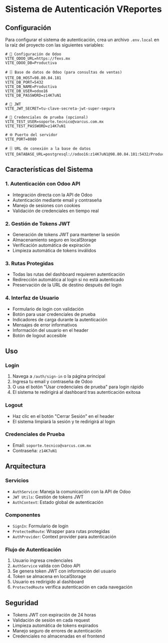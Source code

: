 # Sistema de Autenticación VReportes

## Configuración

Para configurar el sistema de autenticación, crea un archivo `.env.local` en la raíz del proyecto con las siguientes variables:

```env
# 🔗 Configuración de Odoo
VITE_ODOO_URL=https://fexs.mx
VITE_ODOO_DB=Productiva

# 🗄️ Base de datos de Odoo (para consultas de ventas)
VITE_DB_HOST=98.80.84.181
VITE_DB_PORT=5432
VITE_DB_NAME=Productiva
VITE_DB_USER=odoo16
VITE_DB_PASSWORD=z14K7uN1

# 🔐 JWT
VITE_JWT_SECRET=tu-clave-secreta-jwt-super-segura

# 👤 Credenciales de prueba (opcional)
VITE_TEST_USER=soporte.tecnico@varcus.com.mx
VITE_TEST_PASSWORD=z14K7uN1

# 🌐 Puerto del servidor
VITE_PORT=8080

# 🗄️ URL de conexión a la base de datos
VITE_DATABASE_URL=postgresql://odoo16:z14K7uN1@98.80.84.181:5432/Productiva
```

## Características del Sistema

### 1. Autenticación con Odoo API
- Integración directa con la API de Odoo
- Autenticación mediante email y contraseña
- Manejo de sesiones con cookies
- Validación de credenciales en tiempo real

### 2. Gestión de Tokens JWT
- Generación de tokens JWT para mantener la sesión
- Almacenamiento seguro en localStorage
- Verificación automática de expiración
- Limpieza automática de tokens inválidos

### 3. Rutas Protegidas
- Todas las rutas del dashboard requieren autenticación
- Redirección automática al login si no está autenticado
- Preservación de la URL de destino después del login

### 4. Interfaz de Usuario
- Formulario de login con validación
- Botón para usar credenciales de prueba
- Indicadores de carga durante la autenticación
- Mensajes de error informativos
- Información del usuario en el header
- Botón de logout accesible

## Uso

### Login
1. Navega a `/auth/sign-in` o la página principal
2. Ingresa tu email y contraseña de Odoo
3. O usa el botón "Usar credenciales de prueba" para login rápido
4. El sistema te redirigirá al dashboard tras autenticación exitosa

### Logout
- Haz clic en el botón "Cerrar Sesión" en el header
- El sistema limpiará la sesión y te redirigirá al login

### Credenciales de Prueba
- Email: `soporte.tecnico@varcus.com.mx`
- Contraseña: `z14K7uN1`

## Arquitectura

### Servicios
- `AuthService`: Maneja la comunicación con la API de Odoo
- `JWT Utils`: Gestión de tokens JWT
- `AuthContext`: Estado global de autenticación

### Componentes
- `SignIn`: Formulario de login
- `ProtectedRoute`: Wrapper para rutas protegidas
- `AuthProvider`: Context provider para autenticación

### Flujo de Autenticación
1. Usuario ingresa credenciales
2. `AuthService` valida con Odoo API
3. Se genera token JWT con información del usuario
4. Token se almacena en localStorage
5. Usuario es redirigido al dashboard
6. `ProtectedRoute` verifica autenticación en cada navegación

## Seguridad

- Tokens JWT con expiración de 24 horas
- Validación de sesión en cada request
- Limpieza automática de tokens expirados
- Manejo seguro de errores de autenticación
- Credenciales no almacenadas en el frontend
